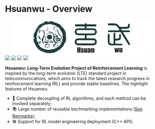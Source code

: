# Hsuanwu - Overview
<div align=center>
<img src='./assets/images/logo.png' style="width: 90%">
</div>

<img src="https://img.shields.io/badge/License-Apache-blue">
<img src="https://img.shields.io/badge/Python->=3.8-brightgreen"> <img src="https://img.shields.io/badge/DMC Suite-1.0.5-blue">
<img src="https://img.shields.io/badge/Docs-Developing-%23ff595e"> 

**Hsuanwu: Long-Term Evolution Project of Reinforcement Learning** is inspired by the long-term evolution (LTE) standard project in telecommunications, which aims to track the latest research progress in reinforcement learning (RL) and provide stable baselines.
The highlight features of Hsuanwu:

- 🧱 Complete decoupling of RL algorithms, and each method can be invoked separately;
- 📚 Large number of reusable bechmarking implementations ([See Benmarks](https://benchmark.hsuanwu.dev/));
- 🛠️ Support for RL model engineering deployment (C++ API);